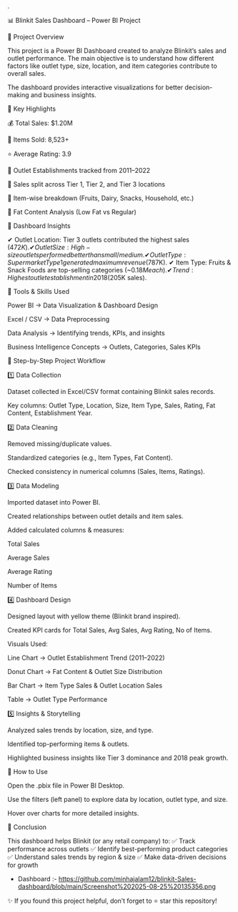 .

📊 Blinkit Sales Dashboard – Power BI Project

🔹 Project Overview

This project is a Power BI Dashboard created to analyze Blinkit’s sales and outlet performance.
The main objective is to understand how different factors like outlet type, size, location, and item categories contribute to overall sales.

The dashboard provides interactive visualizations for better decision-making and business insights.

🔹 Key Highlights

💰 Total Sales: $1.20M

🛒 Items Sold: 8,523+

⭐ Average Rating: 3.9

🏬 Outlet Establishments tracked from 2011–2022

📍 Sales split across Tier 1, Tier 2, and Tier 3 locations

🥗 Item-wise breakdown (Fruits, Dairy, Snacks, Household, etc.)

🥛 Fat Content Analysis (Low Fat vs Regular)

🔹 Dashboard Insights

✔ Outlet Location: Tier 3 outlets contributed the highest sales ($472K).
✔ Outlet Size: High-size outlets performed better than small/medium.
✔ Outlet Type: Supermarket Type1 generated maximum revenue ($787K).
✔ Item Type: Fruits & Snack Foods are top-selling categories (~$0.18M each).
✔ Trend: Highest outlet establishment in 2018 ($205K sales).

🔹 Tools & Skills Used

Power BI → Data Visualization & Dashboard Design

Excel / CSV → Data Preprocessing

Data Analysis → Identifying trends, KPIs, and insights

Business Intelligence Concepts → Outlets, Categories, Sales KPIs

🔹 Step-by-Step Project Workflow

1️⃣ Data Collection

Dataset collected in Excel/CSV format containing Blinkit sales records.

Key columns: Outlet Type, Location, Size, Item Type, Sales, Rating, Fat Content, Establishment Year.

2️⃣ Data Cleaning

Removed missing/duplicate values.

Standardized categories (e.g., Item Types, Fat Content).

Checked consistency in numerical columns (Sales, Items, Ratings).

3️⃣ Data Modeling

Imported dataset into Power BI.

Created relationships between outlet details and item sales.

Added calculated columns & measures:

Total Sales

Average Sales

Average Rating

Number of Items

4️⃣ Dashboard Design

Designed layout with yellow theme (Blinkit brand inspired).

Created KPI cards for Total Sales, Avg Sales, Avg Rating, No of Items.

Visuals Used:

Line Chart → Outlet Establishment Trend (2011–2022)

Donut Chart → Fat Content & Outlet Size Distribution

Bar Chart → Item Type Sales & Outlet Location Sales

Table → Outlet Type Performance

5️⃣ Insights & Storytelling

Analyzed sales trends by location, size, and type.

Identified top-performing items & outlets.

Highlighted business insights like Tier 3 dominance and 2018 peak growth.

🔹 How to Use

Open the .pbix file in Power BI Desktop.

Use the filters (left panel) to explore data by location, outlet type, and size.

Hover over charts for more detailed insights.

🔹 Conclusion

This dashboard helps Blinkit (or any retail company) to:
✅ Track performance across outlets
✅ Identify best-performing product categories
✅ Understand sales trends by region & size
✅ Make data-driven decisions for growth

* Dashboard :- https://github.com/minhajalam12/blinkit-Sales-dashboard/blob/main/Screenshot%202025-08-25%20135356.png



✨ If you found this project helpful, don’t forget to ⭐ star this repository!
